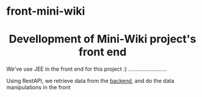 # front-mini-wiki
<center><h1>Devellopment of Mini-Wiki project's front end</h1></center>


<p>We've use JEE in the front end for this project :) ......................... </p>
<p>Using RestAPI, we retrieve data from the <a href="https://github.com/b0b1n/Mini-Wiki">backend</a>, and do the data manipulations in the front</p>
